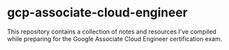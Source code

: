 # gcp-associate-cloud-engineer
This repository contains a collection of notes and resources I've compiled while preparing for the Google Associate Cloud Engineer certification exam.
